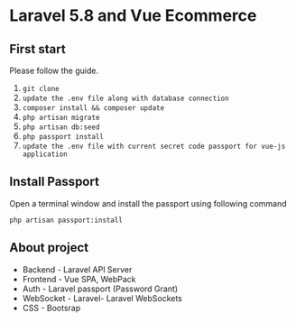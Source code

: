 # Laravel 5.8 and Vue Ecommerce

## First start

Please follow the guide.

1. `git clone`
2. `update the .env file along with database connection`
3. `composer install && composer update`
4. `php artisan migrate`
5. `php artisan db:seed`
6. `php passport install`
6. `update the .env file with current secret code passport for vue-js application`

## Install Passport

Open a terminal window and install the passport using following command

```
php artisan passport:install
```
## About project

* Backend - Laravel API Server
* Frontend - Vue SPA, WebPack
* Auth - Laravel passport (Password Grant)
* WebSocket - Laravel- Laravel WebSockets
* CSS - Bootsrap

